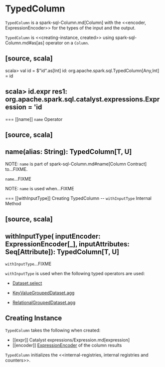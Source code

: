 # TypedColumn

`TypedColumn` is a spark-sql-Column.md[Column] with the <<encoder, ExpressionEncoder>> for the types of the input and the output.

`TypedColumn` is <<creating-instance, created>> using spark-sql-Column.md#as[as] operator on a `Column`.

[source, scala]
----
scala> val id = $"id".as[Int]
id: org.apache.spark.sql.TypedColumn[Any,Int] = id

scala> id.expr
res1: org.apache.spark.sql.catalyst.expressions.Expression = 'id
----

=== [[name]] `name` Operator

[source, scala]
----
name(alias: String): TypedColumn[T, U]
----

NOTE: `name` is part of spark-sql-Column.md#name[Column Contract] to...FIXME.

`name`...FIXME

NOTE: `name` is used when...FIXME

=== [[withInputType]] Creating TypedColumn -- `withInputType` Internal Method

[source, scala]
----
withInputType(
  inputEncoder: ExpressionEncoder[_],
  inputAttributes: Seq[Attribute]): TypedColumn[T, U]
----

`withInputType`...FIXME

`withInputType` is used when the following typed operators are used:

* [Dataset.select](spark-sql-dataset-operators.md#select)

* [KeyValueGroupedDataset.agg](KeyValueGroupedDataset.md#agg)

* [RelationalGroupedDataset.agg](RelationalGroupedDataset.md#agg)

## Creating Instance

`TypedColumn` takes the following when created:

* [[expr]] Catalyst expressions/Expression.md[expression]
* [[encoder]] [ExpressionEncoder](ExpressionEncoder.md) of the column results

`TypedColumn` initializes the <<internal-registries, internal registries and counters>>.
